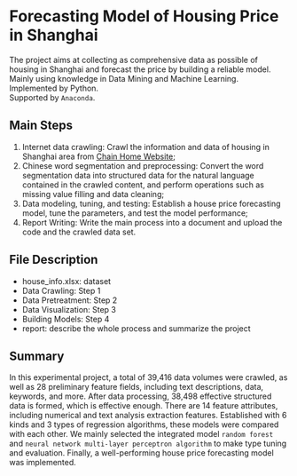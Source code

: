 # Forecasting Model of Housing Price in Shanghai
The project aims at collecting as comprehensive data as possible of housing in Shanghai and forecast the price by building a reliable model.<br>
Mainly using knowledge in Data Mining and Machine Learning.<br>
Implemented by Python.<br>
Supported by `Anaconda`.
## Main Steps
1. Internet data crawling: Crawl the information and data of housing in Shanghai area from [Chain Home Website](https://sh.lianjia.com/ershoufang/ "Chain Home, Shanghai, China");<br>
2. Chinese word segmentation and preprocessing: Convert the word segmentation data into structured data for the natural language contained in the crawled content, and perform operations such as missing value filling and data cleaning;<br>
3. Data modeling, tuning, and testing: Establish a house price forecasting model, tune the parameters, and test the model performance;<br>
4. Report Writing: Write the main process into a document and upload the code and the crawled data set.
## File Description
* house_info.xlsx: dataset
* Data Crawling: Step 1
* Data Pretreatment: Step 2
* Data Visualization: Step 3
* Building Models: Step 4
* report: describe the whole process and summarize the project
## Summary
In this experimental project, a total of 39,416 data volumes were crawled, as well as 28 preliminary feature fields, including text descriptions, data, keywords, and more. After data processing, 38,498 effective structured data is formed, which is effective enough. There are 14 feature attributes, including numerical and text analysis extraction features. Established with 6 kinds and 3 types of regression algorithms, these models were compared with each other. We mainly selected the integrated model `random forest` and `neural network multi-layer perceptron algorithm` to make type tuning and evaluation. Finally, a well-performing house price forecasting model was implemented.